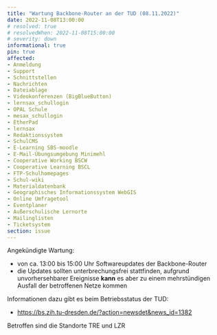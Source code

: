 ```yaml
---
title: "Wartung Backbone-Router an der TUD (08.11.2022)"
date: 2022-11-08T13:00:00
# resolved: true
# resolvedWhen: 2022-11-08T15:00:00
# severity: down
informational: true
pin: true 
affected:
- Anmeldung
- Support
- Schnittstellen
- Nachrichten
- Dateiablage
- Videokonferenzen (BigBlueButton)
- lernsax_schullogin
- OPAL Schule
- mesax_schullogin
- EtherPad
- lernsax
- Redaktionssystem
- SchulCMS
- E-Learning SBS-moodle
- E-Mail-Übungsumgebung Minimehl
- Cooperative Working BSCW
- Cooperative Learning BSCL
- FTP-Schulhomepages
- Schul-wiki
- Materialdatenbank
- Geographisches Informationssystem WebGIS
- Online Umfragetool
- Eventplaner
- Außerschulische Lernorte
- Mailinglisten
- Ticketsystem
section: issue
---
```


Angekündigte Wartung:

- von ca. 13:00 bis 15:00 Uhr Softwareupdates der Backbone-Router
- die Updates sollten unterbrechungsfrei stattfinden, aufgrund unvorhersehbarer Ereignisse **kann** es aber zu einem mehrstündigen Ausfall der betroffenen Netze kommen

Informationen dazu gibt es beim Betriebsstatus der TUD:

- https://bs.zih.tu-dresden.de/?action=newsdet&news_id=1382

Betroffen sind die Standorte TRE und LZR
